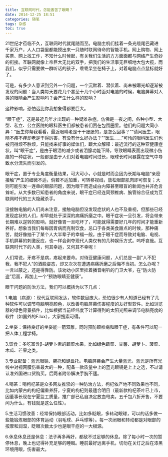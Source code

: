 ```yaml
---
title: 互联网时代，怎能害苦了眼睛？
date: 2014-12-25 18:51
categories: 随笔
tags: 杂感
toc: true
---
```

21世纪才莅临不久，互联网时代就尾随而至。电脑主机们挂着一条光缆尾巴藏进千家万户，人人口袋里都能摸出来一只随时联网待命的智能手机。网上购物、网上买票、网上找工作，不知什么时候起，有关我们生活的方方面面都与网络产生奇妙的衔接。互联网就像上帝巨大无比的双手，把我们的生活事无巨细地大包大揽，而我们，似乎只需要做一群听话的孩子，乖乖呆坐在椅子上，对着电脑点点鼠标就好了。

可是，有多少人意识到另外一个问题，一个沉默着、潜伏着、尚未被曝光却逐渐被发现的问题：当人类每天要花几个甚至十几个小时面对电脑的时候，电脑屏幕对人类的眼睛会产生影响吗？会产生什么样的影响？

这种影响，恐怕远比你我想象得都要巨大。

“眼干症”，这是最近几年才出现的一种疑难杂症。仿佛是一夜之间，各种小型、大型、私立、公立医院的眼科医生们都被患者们困在包围圈里。他们的问题大同小异：“医生你帮我看看，最近眼睛老是干干胀胀的，是怎么回事？”“请问医生，眼睛不疼不痒却老是干得厉害，有没有什么好办法？”“医生……”可怜的眼科医生们也被问得烦不胜烦，只能找来好事的媒体们，跟大众解释：最近流行的这种亚健康症状，叫“眼干症”，是由于眼泪的减少或者泪腺功能下降，导致眼睛表面出现微小伤痕的一种症状，一般都是由于人们对着电脑时间过长，眼球长时间暴露在空气中导致水分流失而引发的。

眼干症，置于专业角度衡量结果，可大可小，小就是时而会因为长期与电脑“亲密接触”产生的细微不适，倘若不适加重，可转移视线，放松眼部肌肉即可恢复；大则可能引发一连串的眼部问题，因为眼干而造成白内障甚至眼盲的新闻也并非危言耸听。从大多数已知患者的角度来说，眼干症已经连同颈椎病、腕管综合征成为互联网时代的三大隐藏杀手。

没接触电脑的人们尚未注意，接触电脑但没发现症状的人也不及重视，但那些已经发现症状的人们，却早就处于深深的病痛折磨之中。眼干症状一旦引发，将会带来长期难以逆转的影响，就好像胃一旦吃坏了，可能就得需要好几年的时间才能重新养好。想象当我们每每因胃病而克制饮食，忌口于各类美食甜点的时候，那种痛苦，就好像抽干了某个人大半辈子的幸福一般。由于眼干症而导致对电脑、电视、手机屏幕的刺激反应，也一样会剥夺现代人类仅有的几种娱乐方式。呜呼哀哉。互联网时代下的人类，何其幸运，又何其不幸呢！

人们常说，牙疼不是病，疼起来要命。对待亚健康问题，人们总是一副“人不犯我，我不犯人”的洒脱姿态，却又次次在遭遇病痛折磨之后悔不当初。怎么办呢？一言以蔽之，还是得靠防。该劝劝小区里挂着播音喇叭的门卫大爷，在“防火防盗”后面，再加上一个“预防眼睛亚健康”。

眼干问题的防治方法，我们可以概括为以下几点：

1.电脑（病源）：现代互联网发达，软件数目庞大，恐怕很少有人知道已经有了几种软件可以调节电脑明亮颜色，以改善电脑屏幕伤害程度的友好型软件。比如浏览器的绿色背景插件，比如根据当前经纬度下计算得到的太阳光照来调节电脑亮度的软件（如国外的F.lux），大家搜索可得。

2.坐姿：保持良好的坐姿能一箭双雕，同时预防颈椎病和眼干症，有条件可以配一把人体工程学椅。

3.饮食：多吃富含β-胡萝卜素的蔬菜水果，比如绿色蔬菜、甘薯、胡萝卜、菠菜、木瓜、芒果之类。

3.专业配备：蓝光眼镜、腕托和键盘托。电脑屏幕会产生大量蓝光，蓝光是所有光线中对视网膜伤害最大的一种，配备一款质量中上的蓝光眼镜是上上之选，不过请认准外国进口货购买。后两者附带解决手腕不适。

4.喝茶：喝枸杞茶是众多网友推崇的一种防治方法，枸杞依产地不同效果也不同，比如内蒙古的枸杞偏重养肝，宁夏的枸杞则最适合明目（最新款枸杞茶叶已上市，因董事长现在宁夏监工质量，推广部已私自决定放血甩卖，五千包八折开售，不要问为什么，有钱就是这么任性）。

5.生活习惯改善：经常保持眼部活动，比如多眨眼，多转动眼球，可以的话多做一些能锻炼眼部的体育运动（羽毛球、乒乓球等）。每一次闭眼和转动都是对眼部的按摩和润湿，眨眼次数太少也是眼干症的一大根源。

6.休息休息还是休息：法子再多再好，都敌不过足够的休息。除了每小时一次的暂停休息，晚上也记得补充足够的睡眠。睡前最好远离手机，切勿在关灯之后在漆黑环境用眼，伤害最大。







